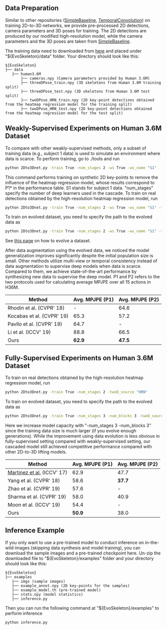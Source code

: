 ## Data Preparation
Similar to other repositories ([SimpleBaseline](https://github.com/una-dinosauria/3d-pose-baseline), [TemporalConvolution](https://github.com/facebookresearch/VideoPose3D)) on training 2D-to-3D  networks, we provide pre-processed 2D detections, camera parameters and 3D poses for training. The 2D detections are produced by our modified high-resolution model, while the camera parameters and the 3D poses are taken from [SimpleBaseline](https://github.com/una-dinosauria/3d-pose-baseline).

The training data need to downloaded from [here](https://drive.google.com/drive/folders/1zyW8ryGXLq4bumWnVGUROpDNdubWUExg?usp=sharing) and placed under "${EvoSkeleton}/data" folder. Your directory should look like this:
   ```
   ${EvoSkeleton}
   ├── data
      ├── human3.6M
          ├── cameras.npy (Camera parameters provided by Human 3.6M)
          ├── threeDPose_train.npy (3D skeletons from Human 3.6M training split)
          ├── threeDPose_test.npy (3D skeletons from Human 3.6M test split)
          ├── twoDPose_HRN_train.npy (2D key-point detections obtained from the heatmap regression model for the training split)
          ├── twoDPose_HRN_test.npy (2D key-point detections obtained from the heatmap regression model for the test split)
   ```
   
## Weakly-Supervised Experiments on Human 3.6M Dataset
To compare with other weakly-supervised methods, only a subset of training data (e.g., subject 1 data) is used to simulate an environment where data is scarce. 
To perform training, go to ./tools and run
```bash
python 2Dto3Dnet.py -train True -num_stages 2 -ws True -ws_name "S1"
```
This command performs training on synthetic 2D key-points to remove the influence of the heatmap regression model, whose results correspond to P1* in the performance table. S1 stands for subject 1 data. "num_stages" specify the number of deep learners used in the cascade.
To train on real detections obtained by the high-resolution heatmap regression model, run
```bash
python 2Dto3Dnet.py -train True -num_stages 2 -ws True -ws_name "S1" -twoD_source "HRN"
```
To train on evolved dataset, you need to specify the path to the evolved data as
```bash
python 2Dto3Dnet.py -train True -num_stages 2 -ws True -ws_name "S1" -twoD_source "HRN/synthetic" -evolved_path "YourDataPath"
```
See [this page](https://github.com/Nicholasli1995/EvoSkeleton/blob/master/docs/HHR.md) on how to evolve a dataset.


After data augmentation using the evolved data, we noticed the model generalization improves significantly despite the initial population size is small. Other methods utilize multi-view or temporal consistency instead of data augmentation to supervise deep models when data is scarce. Compared to them, we achieve state-of-the-art performance by synthesizing new data to supervise the deep model. P1 and P2 refers to the two protocols used for calculating average MPJPE over all 15 actions in H36M. 

| Method                    | Avg. MPJPE (P1) |  Avg. MPJPE (P2) |
| ------------------------- | --------------- |  --------------- |
| Rhodin et al. (CVPR' 18)  | -               |  64.6            |
| Kocabas et al. (CVPR' 19) | 65.3            |  57.2            |
| Pavllo et al. (CVPR' 19)  | 64.7            |  -               |
| Li et al. (ICCV' 19)      | 88.8            |  66.5            |
| Ours                      | **62.9**        |  **47.5**        |

## Fully-Supervised Experiments on Human 3.6M Dataset
To train on real detections obtained by the high-resolution heatmap regression model, run
```bash
python 2Dto3Dnet.py -train True -num_stages 2 -twoD_source "HRN"
```
To train on evolved dataset, you need to specify the path to the evolved data as
```bash
python 2Dto3Dnet.py -train True -num_stages 3 -num_blocks 3 -twoD_source "HRN/synthetic" -evolved_path "YourDataPath"
```
Here we increase model capacity with "-num_stages 3 -num_blocks 3" since the training data size is much larger (if you evolve enough generations).
While the improvement using data evolution is less obvious in fully-supervised setting compared with weakly-supervised setting, our cascaded model still achieved competitive performance compared with other 2D-to-3D lifting models.

| Method                     | Avg. MPJPE (P1) |  Avg. MPJPE (P2) |
| -------------------------- | --------------- |  --------------- |
| [Martinez et al.](https://github.com/una-dinosauria/3d-pose-baseline) (ICCV' 17) | 62.9            |  47.7            |
| Yang et al. (CVPR' 18)     | 58.6            |  **37.7**        |
| Zhao et al. (CVPR' 19)     | 57.6            |  -               |
| Sharma et al. (CVPR' 19)   | 58.0            |  40.9            |
| Moon et al. (ICCV' 19)     | 54.4            |  -               |
| Ours                       | **50.9**        |  38.0            |

## Inference Example
If you only want to use a pre-trained model to conduct inference on in-the-wild images (skipping data synthesis and model training), you can download the sample images and a pre-trained checkpoint here. Un-zip the downloaded file to "${EvoSkeleton}/examples" folder and your directory should look like this:
   ```
   ${EvoSkeleton}
   ├── examples
      ├── imgs (sample images)
      ├── example_annot.npy (2D key-points for the samples)
      ├── example_model.th (pre-trained model)
      ├── stats.npy (model statistics)
      ├── inference.py
   ``` 
Then you can run the following command at "${EvoSkeleton}/examples" to perform inference
```bash
python inference.py
```

